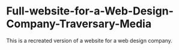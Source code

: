 # Full-website-for-a-Web-Design-Company-Traversary-Media
This is a recreated version of a website for a web design company.
